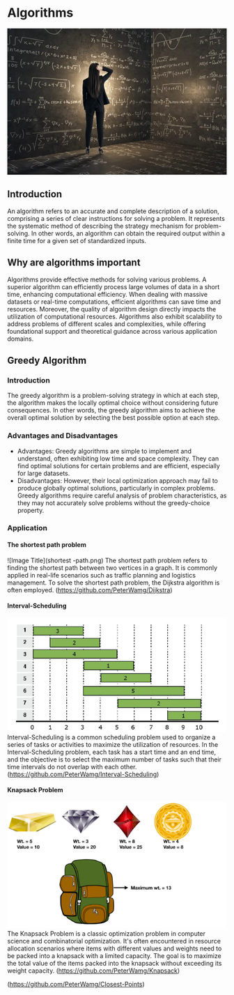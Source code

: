 # Algorithms

![Image Title](1.png)
## Introduction
An algorithm refers to an accurate and complete description of a solution, comprising a series of clear instructions for solving a problem. It represents the systematic method of describing the strategy mechanism for problem-solving. In other words, an algorithm can obtain the required output within a finite time for a given set of standardized inputs.

## Why are algorithms important


Algorithms provide effective methods for solving various problems. A superior algorithm can efficiently process large volumes of data in a short time, enhancing computational efficiency. When dealing with massive datasets or real-time computations, efficient algorithms can save time and resources. Moreover, the quality of algorithm design directly impacts the utilization of computational resources. Algorithms also exhibit scalability to address problems of different scales and complexities, while offering foundational support and theoretical guidance across various application domains.

## Greedy Algorithm

### Introduction
The greedy algorithm is a problem-solving strategy in which at each step, the algorithm makes the locally optimal choice without considering future consequences. In other words, the greedy algorithm aims to achieve the overall optimal solution by selecting the best possible option at each step.

### Advantages and Disadvantages

- Advantages: Greedy algorithms are simple to implement and understand, often exhibiting low time and space complexity. They can find optimal solutions for certain problems and are efficient, especially for large datasets.
- Disadvantages: However, their local optimization approach may fail to produce globally optimal solutions, particularly in complex problems. Greedy algorithms require careful analysis of problem characteristics, as they may not accurately solve problems without the greedy-choice property.

### Application
#### The shortest path problem
![Image Title](shortest -path.png)
The shortest path problem refers to finding the shortest path between two vertices in a graph. It is commonly applied in real-life scenarios such as traffic planning and logistics management. To solve the shortest path problem, the Dijkstra algorithm is often employed.
(https://github.com/PeterWamg/Dijkstra)

#### Interval-Scheduling
![Image Title](Interval-Scheduling.png)
Interval-Scheduling is a common scheduling problem used to organize a series of tasks or activities to maximize the utilization of resources. In the Interval-Scheduling problem, each task has a start time and an end time, and the objective is to select the maximum number of tasks such that their time intervals do not overlap with each other.
(https://github.com/PeterWamg/Interval-Scheduling)

#### Knapsack Problem
![Image Title](Knapsack.png)
The Knapsack Problem is a classic optimization problem in computer science and combinatorial optimization. It's often encountered in resource allocation scenarios where items with different values and weights need to be packed into a knapsack with a limited capacity. The goal is to maximize the total value of the items packed into the knapsack without exceeding its weight capacity.
(https://github.com/PeterWamg/Knapsack)







(https://github.com/PeterWamg/Closest-Points)

